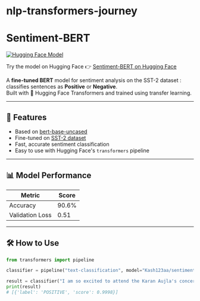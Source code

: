 # nlp-transformers-journey

# Sentiment-BERT 

[![Hugging Face Model](https://img.shields.io/badge/Hugging%20Face-Sentiment--BERT-blue?logo=huggingface)](https://huggingface.co/Kash123aa/sentiment-bert)

Try the model on Hugging Face 👉 [Sentiment-BERT on Hugging Face](https://huggingface.co/Kash123aa/sentiment-bert)


A **fine-tuned BERT** model for sentiment analysis on the SST-2 dataset : classifies sentences as **Positive** or **Negative**.  
Built with 🤗 Hugging Face Transformers and trained using transfer learning.

---

## 🚀 Features

- Based on [bert-base-uncased](https://huggingface.co/bert-base-uncased)  
- Fine-tuned on [SST-2 dataset](https://huggingface.co/datasets/SetFit/sst2)  
- Fast, accurate sentiment classification  
- Easy to use with Hugging Face's `transformers` pipeline  

---

## 📊 Model Performance

| Metric        | Score  |
|---------------|--------|
| Accuracy      | 90.6%  |
| Validation Loss | 0.51  |

---

## 🛠️ How to Use

```python
from transformers import pipeline

classifier = pipeline("text-classification", model="Kash123aa/sentiment-bert")

result = classifier("I am so excited to attend the Karan Aujla's concert! ")
print(result)
# [{'label': 'POSITIVE', 'score': 0.9998}]
